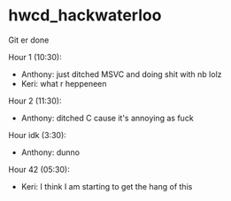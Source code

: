 hwcd_hackwaterloo
=================

Git er done

Hour 1 (10:30):
- Anthony: just ditched MSVC and doing shit with nb lolz
- Keri: what r heppeneen

Hour 2 (11:30):
- Anthony: ditched C cause it's annoying as fuck

Hour idk (3:30):
- Anthony: dunno

Hour 42 (05:30):
- Keri: I think I am starting to get the hang of this
